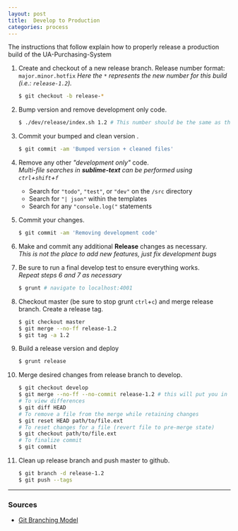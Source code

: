 ```yaml
---
layout: post
title:  Develop to Production
categories: process
---
```

The instructions that follow explain how to properly release a production build of the UA-Purchasing-System

1. Create and checkout of a new release branch. Release number format: `major.minor.hotfix`
*Here the `*` represents the new number for this build (i.e.: `release-1.2`).*

	```bash
	$ git checkout -b release-*
	```
2. Bump version and remove development only code.

	```bash
	$ ./dev/release/index.sh 1.2 # This number should be the same as the branch
	```
3. Commit your bumped and clean version .

	```bash
	$ git commit -am 'Bumped version + cleaned files'
	```
4. Remove any other *"development only"* code.  
*Multi-file searches in __sublime-text__ can be performed using `ctrl`+`shift`+`f`*
	* Search for `"todo"`, `"test"`, or `"dev"` on the `/src` directory
	* Search for `"| json"` within the templates
	* Search for any `"console.log("` statements
5. Commit your changes.

	```bash
	$ git commit -am 'Removing development code'
	```
6. Make and commit any additional **Release** changes as necessary.  
*This is not the place to add new features, just fix development bugs*
7. Be sure to run a final develop test to ensure everything works.  
*Repeat steps 6 and 7 as necessary*
 
 	```bash
 	$ grunt # navigate to localhost:4001
 	```
8. Checkout master (be sure to stop grunt `ctrl`+`c`) and merge release branch. Create a release tag.

	```bash
	$ git checkout master
	$ git merge --no-ff release-1.2
	$ git tag -a 1.2
	```
9. Build a release version and deploy

	```bash
	$ grunt release
	```
10. Merge desired changes from release branch to develop.
	
	```bash
	$ git checkout develop
	$ git merge --no-ff --no-commit release-1.2 # this will put you in a `merging` state
	# To view differences
	$ git diff HEAD
	# To remove a file from the merge while retaining changes
	$ git reset HEAD path/to/file.ext
	# To reset changes for a file (revert file to pre-merge state)
	$ git checkout path/to/file.ext
	# To finalize commit
	$ git commit
	```
11. Clean up release branch and push master to github.

	```bash
	$ git branch -d release-1.2
	$ git push --tags
	```
---
### Sources

- [Git Branching Model](http://nvie.com/posts/a-successful-git-branching-model/)
